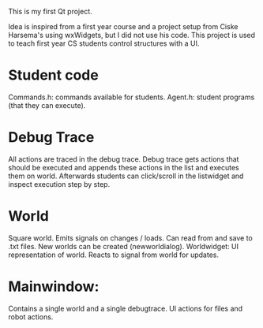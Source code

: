 
This is my first Qt project. 

Idea is inspired from a first year course and a project setup from Ciske Harsema's using wxWidgets, but I did not use his code.
This project is used to teach first year CS students control structures with a UI.

# Student code
Commands.h: commands available for students.
Agent.h: student programs (that they can execute).

# Debug Trace
All actions are traced in the debug trace.
Debug trace gets actions that should be executed and appends these actions in the list and executes them on world.
Afterwards students can click/scroll in the listwidget and inspect execution step by step.

# World
Square world. Emits signals on changes / loads. 
Can read from and save to .txt files.
New worlds can be created (newworldialog).
Worldwidget: UI representation of world. Reacts to signal from world for updates.

# Mainwindow:
Contains a single world and a single debugtrace.
UI actions for files and robot actions.
